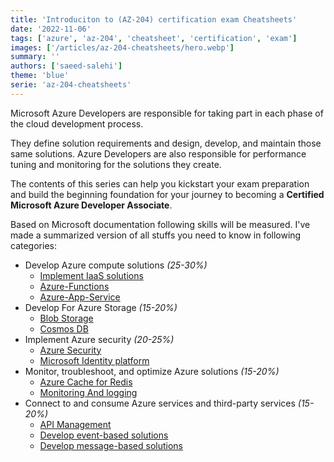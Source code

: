 ```yaml
---
title: 'Introduciton to (AZ-204) certification exam Cheatsheets'
date: '2022-11-06'
tags: ['azure', 'az-204', 'cheatsheet', 'certification', 'exam']
images: ['/articles/az-204-cheatsheets/hero.webp']
summary: ''
authors: ['saeed-salehi']
theme: 'blue'
serie: 'az-204-cheatsheets'
---
```


Microsoft Azure Developers are responsible for taking part in each phase of the cloud development process.

They define solution requirements and design, develop, and maintain those same solutions. Azure Developers are also responsible for performance tuning and monitoring for the solutions they create.

The contents of this series can help you kickstart your exam preparation and build the beginning foundation for your journey to becoming a **Certified Microsoft Azure Developer Associate**.

Based on Microsoft documentation following skills will be measured.
I've made a summarized version of all stuffs you need to know in following categories:

- Develop Azure compute solutions _(25-30%)_
  - [Implement IaaS solutions](Develop-Azure-Compute-Solutions/Implement-infrastructure-as-a-service-solutions-in-Azure)
  - [Azure-Functions](Develop-Azure-Compute-Solutions/Azure-Functions)
  - [Azure-App-Service](Develop-Azure-Compute-Solutions/Azure-App-Service)
- Develop For Azure Storage _(15-20%)_
  - [Blob Storage](Develop-for-Azure-Storage/Azure-Blob-Storage)
  - [Cosmos DB](Develop-for-Azure-Storage/Azure-CosmosDb-Cheatsheet)
- Implement Azure security _(20-25%)_
  - [Azure Security](Implement-Azure-Security/Implement-Azure-Security-Cheatsheet)
  - [Microsoft Identity platform](Implement-Azure-Security/Implement-user-authentication-and-authorization-cheatsheet)
- Monitor, troubleshoot, and optimize Azure solutions _(15-20%)_
  - [Azure Cache for Redis](Monitor-Troubleshoot-Optimize-Azure-Solutions/Integrate-caching-and-content-delivery-within-solutions-cheatsheet)
  - [Monitoring And logging](Monitor-Troubleshoot-Optimize-Azure-Solutions/Monitoring-and-logging)
- Connect to and consume Azure services and third-party services _(15-20%)_
  - [API Management](Connect-To-and-Consume-Azure-Services-and-Third-Party-Services/API-Management-in-Azure-cheatsheet)
  - [Develop event-based solutions](Connect-To-and-Consume-Azure-Services-and-Third-Party-Services/Develop-event-based-solutions-cheatsheet)
  - [Develop message-based solutions](Connect-To-and-Consume-Azure-Services-and-Third-Party-Services/Develop-message-based-solutions-cheatsheet)
